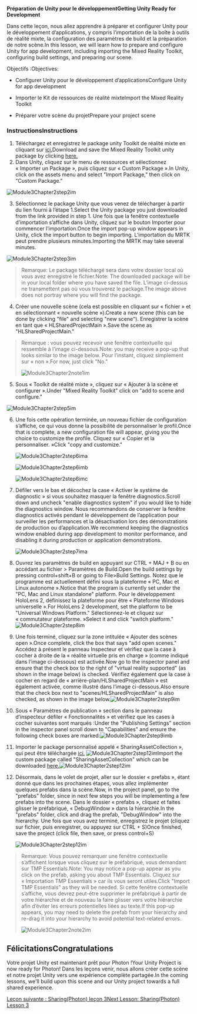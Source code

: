 <span data-ttu-id="3a5f1-101">**Préparation de Unity pour le développement**</span><span class="sxs-lookup"><span data-stu-id="3a5f1-101">**Getting Unity Ready for Development**</span></span> 

<span data-ttu-id="3a5f1-102">Dans cette leçon, nous allez apprendre à préparer et configurer Unity pour le développement d’applications, y compris l’importation de la boîte à outils de réalité mixte, la configuration des paramètres de build et la préparation de notre scène.</span><span class="sxs-lookup"><span data-stu-id="3a5f1-102">In this lesson, we will learn how to prepare and configure Unity for app development, including importing the Mixed Reality Toolkit, configuring build settings, and preparing our scene.</span></span>

<span data-ttu-id="3a5f1-103">Objectifs :</span><span class="sxs-lookup"><span data-stu-id="3a5f1-103">Objectives:</span></span>

- <span data-ttu-id="3a5f1-104">Configurer Unity pour le développement d’applications</span><span class="sxs-lookup"><span data-stu-id="3a5f1-104">Configure Unity for app development</span></span>

- <span data-ttu-id="3a5f1-105">Importer le Kit de ressources de réalité mixte</span><span class="sxs-lookup"><span data-stu-id="3a5f1-105">Import the Mixed Reality Toolkit</span></span>

- <span data-ttu-id="3a5f1-106">Préparer votre scène du projet</span><span class="sxs-lookup"><span data-stu-id="3a5f1-106">Prepare your project scene</span></span>

### <a name="instructions"></a><span data-ttu-id="3a5f1-107">Instructions</span><span class="sxs-lookup"><span data-stu-id="3a5f1-107">Instructions</span></span>

1. <span data-ttu-id="3a5f1-108">Téléchargez et enregistrez le package unity Toolkit de réalité mixte en cliquant sur [ici.](https://github.com/microsoft/MixedRealityToolkit-Unity/releases/download/v2.0.0-RC2.1/Microsoft.MixedReality.Toolkit.Unity.Foundation-v2.0.0-RC2.1.unitypackage)</span><span class="sxs-lookup"><span data-stu-id="3a5f1-108">Download and save the Mixed Reality Toolkit unity package by clicking [here.](https://github.com/microsoft/MixedRealityToolkit-Unity/releases/download/v2.0.0-RC2.1/Microsoft.MixedReality.Toolkit.Unity.Foundation-v2.0.0-RC2.1.unitypackage)</span></span>
2. <span data-ttu-id="3a5f1-109">Dans Unity, cliquez sur le menu de ressources et sélectionnez « Importer un Package », puis cliquez sur « Custom Package ».</span><span class="sxs-lookup"><span data-stu-id="3a5f1-109">In Unity, click on the assets menu and select "Import Package," then click on "Custom Package."</span></span>

![Module3Chapter2step2im](images/module3chapter2step2im.PNG)

3. <span data-ttu-id="3a5f1-111">Sélectionnez le package Unity que vous venez de télécharger à partir du lien fourni à l’étape 1.</span><span class="sxs-lookup"><span data-stu-id="3a5f1-111">Select the Unity package you just downloaded from the link provided in step 1.</span></span> <span data-ttu-id="3a5f1-112">Une fois que la fenêtre contextuelle d’importation s’affiche dans Unity, cliquez sur le bouton Importer pour commencer l’importation.</span><span class="sxs-lookup"><span data-stu-id="3a5f1-112">Once the import pop-up window appears in Unity, click the import button to begin importing.</span></span> <span data-ttu-id="3a5f1-113">L’importation du MRTK peut prendre plusieurs minutes.</span><span class="sxs-lookup"><span data-stu-id="3a5f1-113">Importing the MRTK may take several minutes.</span></span>

![Module3Chapter2step3im](images/module3chapter2step3im.PNG)

> <span data-ttu-id="3a5f1-115">Remarque: Le package téléchargé sera dans votre dossier local où vous avez enregistré le fichier.</span><span class="sxs-lookup"><span data-stu-id="3a5f1-115">Note: The downloaded package will be in your local folder where you have saved the file.</span></span> <span data-ttu-id="3a5f1-116">L’image ci-dessus ne transmettent pas où vous trouverez le package.</span><span class="sxs-lookup"><span data-stu-id="3a5f1-116">The image above does not portray where you will find the package.</span></span>

4. <span data-ttu-id="3a5f1-117">Créer une nouvelle scène (cela est possible en cliquant sur « fichier » et en sélectionnant « nouvelle scène »).</span><span class="sxs-lookup"><span data-stu-id="3a5f1-117">Create a new scene (this can be done by clicking "file" and selecting "new scene").</span></span> <span data-ttu-id="3a5f1-118">Enregistrer la scène en tant que « HLSharedProjectMain ».</span><span class="sxs-lookup"><span data-stu-id="3a5f1-118">Save the scene as "HLSharedProjectMain."</span></span>

> <span data-ttu-id="3a5f1-119">Remarque : vous pouvez recevoir une fenêtre contextuelle qui ressemble à l’image ci-dessous.</span><span class="sxs-lookup"><span data-stu-id="3a5f1-119">Note: you may receive a pop-up that looks similar to the image below.</span></span> <span data-ttu-id="3a5f1-120">Pour l’instant, cliquez simplement sur « non ».</span><span class="sxs-lookup"><span data-stu-id="3a5f1-120">For now, just click "No."</span></span>
>
> ![Module3Chapter2note1im](images/module3chapter2note1im.PNG)

5. <span data-ttu-id="3a5f1-122">Sous « Toolkit de réalité mixte », cliquez sur « Ajouter à la scène et configurer ».</span><span class="sxs-lookup"><span data-stu-id="3a5f1-122">Under "Mixed Reality Toolkit" click on "add to scene and configure."</span></span>

![Module3Chapter2step5im](images/module3chapter2step5im.PNG)

6. <span data-ttu-id="3a5f1-124">Une fois cette opération terminée, un nouveau fichier de configuration s’affiche, ce qui vous donne la possibilité de personnaliser le profil.</span><span class="sxs-lookup"><span data-stu-id="3a5f1-124">Once that is complete, a new configuration file will appear, giving you the choice to customize the profile.</span></span> <span data-ttu-id="3a5f1-125">Cliquez sur « Copier et la personnaliser. »</span><span class="sxs-lookup"><span data-stu-id="3a5f1-125">Click "copy and customize."</span></span>

   ![Module3Chapter2step6ima](images/module3chapter2step6ima.PNG)

   ![Module3Chapter2step6imb](images/module3chapter2step6imb.PNG)

   ![Module3Chapter2step6imc](images/module3chapter2step6imc.PNG)

7. <span data-ttu-id="3a5f1-129">Défiler vers le bas et décochez la case « Activer le système de diagnostic » si vous souhaitez masquer la fenêtre diagnostics.</span><span class="sxs-lookup"><span data-stu-id="3a5f1-129">Scroll down and uncheck "enable diagnostics system" if you would like to hide the diagnostics window.</span></span> <span data-ttu-id="3a5f1-130">Nous recommandons de conserver la fenêtre diagnostics activés pendant le développement de l’application pour surveiller les performances et la désactivation lors des démonstrations de production ou d’application.</span><span class="sxs-lookup"><span data-stu-id="3a5f1-130">We recommend keeping the diagnostics window enabled during app development to monitor performance, and disabling it during production or application demonstrations.</span></span> 

   ![Module3Chapter2step7ima](images/module3chapter2step7ima.PNG)

8. <span data-ttu-id="3a5f1-132">Ouvrez les paramètres de build en appuyant sur CTRL + MAJ + B ou en accédant au fichier > Paramètres de Build.</span><span class="sxs-lookup"><span data-stu-id="3a5f1-132">Open the build settings by pressing control+shift+B or going to File>Build Settings.</span></span> <span data-ttu-id="3a5f1-133">Notez que le programme est actuellement défini sous la plateforme « PC, Mac et Linux autonome ».</span><span class="sxs-lookup"><span data-stu-id="3a5f1-133">Notice that the program is currently set under the "PC, Mac and Linux standalone" platform.</span></span> <span data-ttu-id="3a5f1-134">Pour le développement HoloLens 2, définissez la plateforme pour être « Plateforme Windows universelle ».</span><span class="sxs-lookup"><span data-stu-id="3a5f1-134">For HoloLens 2 development, set the platform to be "Universal Windows Platform."</span></span> <span data-ttu-id="3a5f1-135">Sélectionnez-le et cliquez sur « commutateur plateforme. »</span><span class="sxs-lookup"><span data-stu-id="3a5f1-135">Select it and click "switch platform."</span></span>![Module3Chapter2step8im](images/module3chapter2step8im.PNG)

9. <span data-ttu-id="3a5f1-137">Une fois terminé, cliquez sur la zone intitulée « Ajouter des scènes open ».</span><span class="sxs-lookup"><span data-stu-id="3a5f1-137">Once complete, click the box that says "add open scenes."</span></span> <span data-ttu-id="3a5f1-138">Accédez à présent le panneau Inspecteur et vérifiez que la case à cocher à droite de la « réalité virtuelle pris en charge » (comme indiqué dans l’image ci-dessous) est activée.</span><span class="sxs-lookup"><span data-stu-id="3a5f1-138">Now go to the inspector panel and ensure that the check box to the right of "virtual reality supported" (as shown in the image below) is checked.</span></span> <span data-ttu-id="3a5f1-139">Vérifiez également que la case à cocher en regard de « arrière-plan/HLSharedProjectMain » est également activée, comme illustré dans l’image ci-dessous.</span><span class="sxs-lookup"><span data-stu-id="3a5f1-139">Also ensure that the check box next to "scenes/HLSharedProjectMain" is also checked, as shown in the image below.</span></span>![Module3Chapter2step9im](images/module3chapter2step9im.PNG)

10. <span data-ttu-id="3a5f1-141">Sous « Paramètres de publication » section dans le panneau d’inspecteur défiler « Fonctionnalités » et vérifiez que les cases à cocher suivantes sont marqués :</span><span class="sxs-lookup"><span data-stu-id="3a5f1-141">Under the "Publishing Settings" section in the inspector panel scroll down to "Capabilities" and ensure the following check boxes are marked:</span></span>![Module3Chapter2step9imb](images/module3chapter2step9imb.PNG)

11. <span data-ttu-id="3a5f1-143">Importer le package personnalisé appelé « SharingAssetCollection », qui peut être téléchargée [ici.](https://github.com/microsoft/MixedRealityLearning/releases/download/Sharing_2/SharingAssetCollection.unitypackage) ![Module3Chapter2step12im](images/module3chapter2step11im.PNG)</span><span class="sxs-lookup"><span data-stu-id="3a5f1-143">Import the custom package called "SharingAssetCollection" which can be downloaded [here.](https://github.com/microsoft/MixedRealityLearning/releases/download/Sharing_2/SharingAssetCollection.unitypackage)![Module3Chapter2step12im](images/module3chapter2step11im.PNG)</span></span>

12. <span data-ttu-id="3a5f1-144">Désormais, dans le volet de projet, aller sur le dossier « prefabs », étant donné que dans les prochaines étapes, vous allez implémenter quelques prefabs dans la scène.</span><span class="sxs-lookup"><span data-stu-id="3a5f1-144">Now, in the project panel, go to the "prefabs" folder, since in next few steps you will be implementing a few prefabs into the scene.</span></span> <span data-ttu-id="3a5f1-145">Dans le dossier « prefabs », cliquez et faites glisser le préfabriqué, « DebugWindow » dans la hiérarchie.</span><span class="sxs-lookup"><span data-stu-id="3a5f1-145">In the "prefabs" folder, click and drag the prefab, "DebugWindow" into the hierarchy.</span></span> <span data-ttu-id="3a5f1-146">Une fois que vous avez terminé, enregistrez le projet (cliquez sur fichier, puis enregistrer, ou appuyez sur CTRL + S)</span><span class="sxs-lookup"><span data-stu-id="3a5f1-146">Once finished, save the project (click file, then save, or press control+S)</span></span>

    ![Module3Chapter2step12im](images/module3chapter2step12im.PNG)

   > <span data-ttu-id="3a5f1-148">Remarque: Vous pouvez remarquer une fenêtre contextuelle s’affichent lorsque vous cliquez sur le préfabriqué, vous demandant sur TMP Essentials.</span><span class="sxs-lookup"><span data-stu-id="3a5f1-148">Note: You may notice a pop-up appear as you click on the prefab, asking you about TMP Essentials.</span></span> <span data-ttu-id="3a5f1-149">Cliquez sur « Importation TMP Essentials » car ils vous seront utiles.</span><span class="sxs-lookup"><span data-stu-id="3a5f1-149">Click "Import TMP Essentials" as they will be needed.</span></span> <span data-ttu-id="3a5f1-150">Si cette fenêtre contextuelle s’affiche, vous devrez peut-être supprimer le préfabriqué à partir de votre hiérarchie et de nouveau la faire glisser vers votre hiérarchie afin d’éviter les erreurs potentielles liées au texte.</span><span class="sxs-lookup"><span data-stu-id="3a5f1-150">If this pop-up appears, you may need to delete the prefab from your hierarchy and re-drag it into your hierarchy to avoid potential text-related errors.</span></span>
   >
   > ![Module3Chapter2note2im](images/module3chapter2note2im.PNG)


## <a name="congratulations"></a><span data-ttu-id="3a5f1-152">Félicitations</span><span class="sxs-lookup"><span data-stu-id="3a5f1-152">Congratulations</span></span>

<span data-ttu-id="3a5f1-153">Votre projet Unity est maintenant prêt pour Photon !</span><span class="sxs-lookup"><span data-stu-id="3a5f1-153">Your Unity Project is now ready for Photon!</span></span> <span data-ttu-id="3a5f1-154">Dans les leçons venir, nous allons créer cette scène et notre projet Unity vers une expérience complète partagée.</span><span class="sxs-lookup"><span data-stu-id="3a5f1-154">In the coming lessons, we'll build upon this scene and our Unity project towards a full shared experience.</span></span>

<span data-ttu-id="3a5f1-155">[Leçon suivante : Sharing(Photon) leçon 3](mrlearning-sharing(photon)-ch3.md)</span><span class="sxs-lookup"><span data-stu-id="3a5f1-155">[Next Lesson: Sharing(Photon) Lesson 3](mrlearning-sharing(photon)-ch3.md)</span></span>

